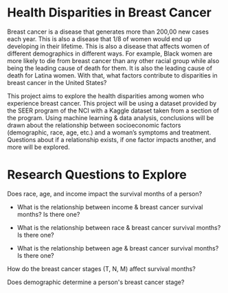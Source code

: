 # Health Disparities in Breast Cancer

Breast cancer is a disease that generates more than 200,00 new cases each year. This is also a disease that 1/8 of women would end up developing in their lifetime. This is also a disease that affects women of different demographics in different ways. For example, Black women are more likely to die from breast cancer than any other racial group while also being the leading cause of death for them. It is also the leading cause of death for Latina women. With that, what factors contribute to disparities in breast cancer in the United States?

This project aims to explore the health disparities among women who experience breast cancer. This project will be using a dataset provided by the SEER program of the NCI with a Kaggle dataset taken from a section of the program. Using machine learning & data analysis, conclusions will be drawn about the relationship between socioeconomic factors (demographic, race, age, etc.) and a woman’s symptoms and treatment. Questions about if a relationship exists, if one factor impacts another, and more will be explored.


# Research Questions to Explore
Does race, age, and income impact the survival months of a person?

- What is the relationship between income & breast cancer survival months? Is there one?

- What is the relationship between race & breast cancer survival months? Is there one?

- What is the relationship between age & breast cancer survival months? Is there one?

How do the breast cancer stages (T, N, M) affect survival months?

Does demographic determine a person's breast cancer stage?